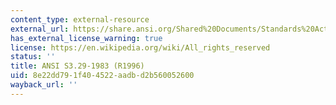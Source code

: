 ```yaml
---
content_type: external-resource
external_url: https://share.ansi.org/Shared%20Documents/Standards%20Action/2001%20PDFs/SAV329.pdf
has_external_license_warning: true
license: https://en.wikipedia.org/wiki/All_rights_reserved
status: ''
title: ANSI S3.29-1983 (R1996)
uid: 8e22dd79-1f40-4522-aadb-d2b560052600
wayback_url: ''
---
```

